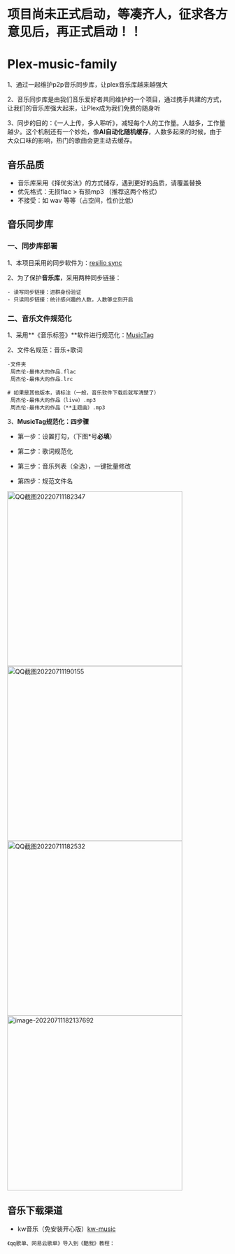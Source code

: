 # 项目尚未正式启动，等凑齐人，征求各方意见后，再正式启动！！

# Plex-music-family

1、通过一起维护p2p音乐同步库，让plex音乐库越来越强大

2、音乐同步库是由我们音乐爱好者共同维护的一个项目，通过携手共建的方式，让我们的音乐库强大起来，让Plex成为我们免费的随身听

3、同步的目的：《一人上传，多人聆听》，减轻每个人的工作量。人越多，工作量越少。这个机制还有一个妙处，像**AI自动化随机缓存**，人数多起来的时候，由于大众口味的影响，热门的歌曲会更主动去缓存。

## 音乐品质

- 音乐库采用《择优劣汰》的方式储存，遇到更好的品质，请覆盖替换
- 优先格式：无损flac > 有损mp3 （推荐这两个格式）
- 不接受：如 wav 等等（占空间，性价比低）

## 音乐同步库

### 一、同步库部署

1、本项目采用的同步软件为：[resilio sync](https://www.resilio.com/)

2、为了保护**音乐库**，采用两种同步链接：

```
- 读写同步链接：进群身份验证
- 只读同步链接：统计感兴趣的人数，人数够立刻开启
```

### 二、音乐文件规范化

1、采用**《音乐标签》**软件进行规范化：[MusicTag](https://github.com/Howardnm/Plex-music-family/releases/tag/basics)

2、文件名规范：音乐+歌词

```
-文件夹
 周杰伦-最伟大的作品.flac
 周杰伦-最伟大的作品.lrc
 
# 如果是其他版本，请标注（一般，音乐软件下载后就写清楚了）
 周杰伦-最伟大的作品（live）.mp3
 周杰伦-最伟大的作品（**主题曲）.mp3
```

3、**MusicTag规范化：四步骤**

- 第一步：设置打勾，（下图*号**必填**）

- 第二步：歌词规范化

- 第三步：音乐列表（全选），一键批量修改

- 第四步：规范文件名

<img src="https://user-images.githubusercontent.com/55622355/178245221-ae44c705-b7e4-4d87-8922-be0198d68cab.png" alt="QQ截图20220711182347" style="width:400px;" /><img src="https://user-images.githubusercontent.com/55622355/178250457-61edcf71-3b39-4cd9-96d4-6578c493cb80.png" alt="QQ截图20220711190155" style="width:400px;" /><img src="https://user-images.githubusercontent.com/55622355/178245246-73c62f7b-56a6-43a4-b87a-26fcf2a8d8bb.png" alt="QQ截图20220711182532" style="width:400px;" /><img src="https://user-images.githubusercontent.com/55622355/178250894-decb435e-e6af-4025-8d72-1cb8a052db1b.png" alt="image-20220711182137692" style="width:400px;" />


## 音乐下载渠道

- kw音乐（免安装开心版）[kw-music](https://github.com/Howardnm/Plex-music-family/releases/tag/basics)

```
《qq歌单、网易云歌单》导入到《酷我》教程：

```
